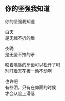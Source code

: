 ## 你的坚强我知道

你的坚强我知道


白天  
是无戟不折的盾


夜晚  
是无坚不摧的矛


咬着嘴唇的牙齿可以松开了吗  
别盯着天花板一动不动啊


也许吧  
有些泪，只有在仰面的时候  
才会从脸上滑落